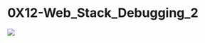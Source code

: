 # 0X12-Web_Stack_Debugging_2

<img src=https://repository-images.githubusercontent.com/289166070/241e9b23-f69f-4bcc-b760-2ee745b9e098>
